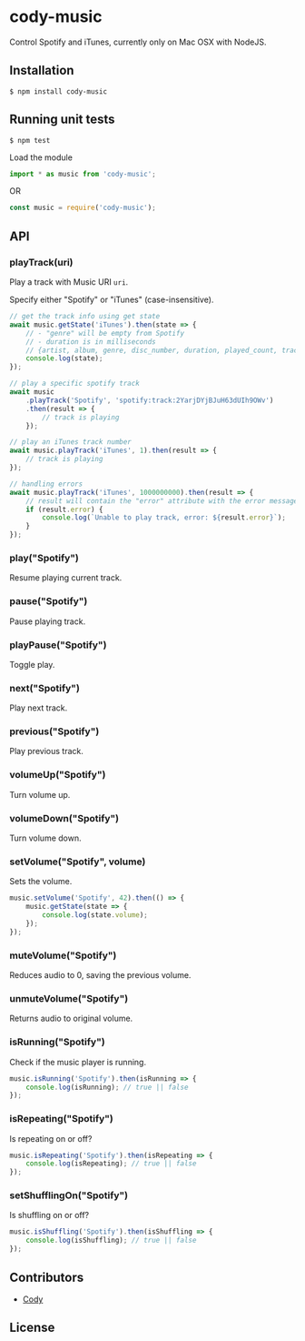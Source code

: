 # cody-music

Control Spotify and iTunes, currently only on Mac OSX with NodeJS.

## Installation

```
$ npm install cody-music
```

## Running unit tests

```
$ npm test
```

Load the module

```javascript
import * as music from 'cody-music';
```

OR

```javascript
const music = require('cody-music');
```

## API

### playTrack(uri)

Play a track with Music URI `uri`.

Specify either "Spotify" or "iTunes" (case-insensitive).

```javascript
// get the track info using get state
await music.getState('iTunes').then(state => {
    // - "genre" will be empty from Spotify
    // - duration is in milliseconds
    // {artist, album, genre, disc_number, duration, played_count, track_number, id, name, state}
    console.log(state);
});

// play a specific spotify track
await music
    .playTrack('Spotify', 'spotify:track:2YarjDYjBJuH63dUIh9OWv')
    .then(result => {
        // track is playing
    });

// play an iTunes track number
await music.playTrack('iTunes', 1).then(result => {
    // track is playing
});

// handling errors
await music.playTrack('iTunes', 1000000000).then(result => {
    // result will contain the "error" attribute with the error message
    if (result.error) {
        console.log(`Unable to play track, error: ${result.error}`);
    }
});
```

### play("Spotify")

Resume playing current track.

### pause("Spotify")

Pause playing track.

### playPause("Spotify")

Toggle play.

### next("Spotify")

Play next track.

### previous("Spotify")

Play previous track.

### volumeUp("Spotify")

Turn volume up.

### volumeDown("Spotify")

Turn volume down.

### setVolume("Spotify", volume)

Sets the volume.

```javascript
music.setVolume('Spotify', 42).then(() => {
    music.getState(state => {
        console.log(state.volume);
    });
});
```

### muteVolume("Spotify")

Reduces audio to 0, saving the previous volume.

### unmuteVolume("Spotify")

Returns audio to original volume.

### isRunning("Spotify")

Check if the music player is running.

```javascript
music.isRunning('Spotify').then(isRunning => {
    console.log(isRunning); // true || false
});
```

### isRepeating("Spotify")

Is repeating on or off?

```js
music.isRepeating('Spotify').then(isRepeating => {
    console.log(isRepeating); // true || false
});
```

### setShufflingOn("Spotify")

Is shuffling on or off?

```js
music.isShuffling('Spotify').then(isShuffling => {
    console.log(isShuffling); // true || false
});
```

## Contributors

-   [Cody](https://github.com/codyxio)

## License
